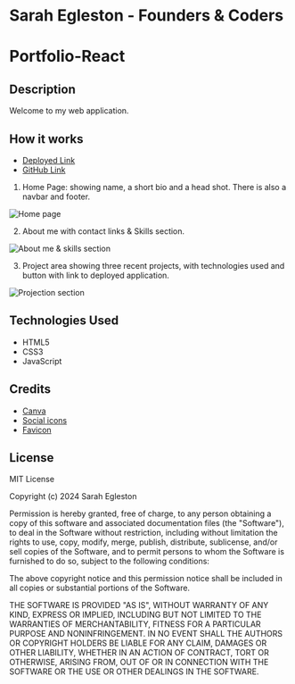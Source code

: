 # Sarah Egleston - Founders & Coders

# Portfolio-React

## Description

Welcome to my web application.

## How it works

- [Deployed Link](https://segleston.github.io/FCSarahE/)
- [GitHub Link](https://github.com/segleston/FCSarahE)

1. Home Page: showing name, a short bio and a head shot. There is also a navbar and footer.

![Home page](/assets/images/)

2. About me with contact links & Skills section.

![About me & skills section](./public/images/)

3. Project area showing three recent projects, with technologies used and button with link to deployed application.

![Projection section](./public/images/)


## Technologies Used

- HTML5
- CSS3
- JavaScript

## Credits

- [Canva]()
- [Social icons](https://fontawesome.com/)
- [Favicon]()

## License

MIT License

Copyright (c) 2024 Sarah Egleston

Permission is hereby granted, free of charge, to any person obtaining a copy
of this software and associated documentation files (the "Software"), to deal
in the Software without restriction, including without limitation the rights
to use, copy, modify, merge, publish, distribute, sublicense, and/or sell
copies of the Software, and to permit persons to whom the Software is
furnished to do so, subject to the following conditions:

The above copyright notice and this permission notice shall be included in all
copies or substantial portions of the Software.

THE SOFTWARE IS PROVIDED "AS IS", WITHOUT WARRANTY OF ANY KIND, EXPRESS OR
IMPLIED, INCLUDING BUT NOT LIMITED TO THE WARRANTIES OF MERCHANTABILITY,
FITNESS FOR A PARTICULAR PURPOSE AND NONINFRINGEMENT. IN NO EVENT SHALL THE
AUTHORS OR COPYRIGHT HOLDERS BE LIABLE FOR ANY CLAIM, DAMAGES OR OTHER
LIABILITY, WHETHER IN AN ACTION OF CONTRACT, TORT OR OTHERWISE, ARISING FROM,
OUT OF OR IN CONNECTION WITH THE SOFTWARE OR THE USE OR OTHER DEALINGS IN THE
SOFTWARE.
